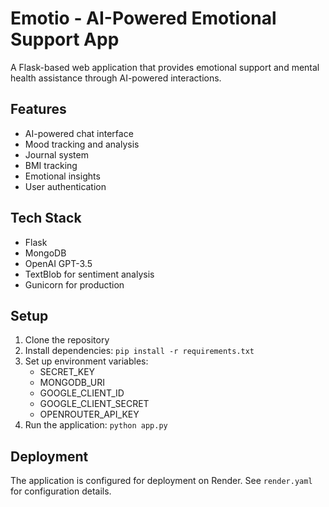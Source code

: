 # Emotio - AI-Powered Emotional Support App

A Flask-based web application that provides emotional support and mental health assistance through AI-powered interactions.

## Features

- AI-powered chat interface
- Mood tracking and analysis
- Journal system
- BMI tracking
- Emotional insights
- User authentication

## Tech Stack

- Flask
- MongoDB
- OpenAI GPT-3.5
- TextBlob for sentiment analysis
- Gunicorn for production

## Setup

1. Clone the repository
2. Install dependencies: `pip install -r requirements.txt`
3. Set up environment variables:
   - SECRET_KEY
   - MONGODB_URI
   - GOOGLE_CLIENT_ID
   - GOOGLE_CLIENT_SECRET
   - OPENROUTER_API_KEY
4. Run the application: `python app.py`

## Deployment

The application is configured for deployment on Render. See `render.yaml` for configuration details. 